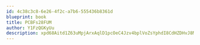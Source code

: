 ```yaml
---
id: 4c38c3c8-6e26-4f2c-a7b6-555436b8361d
blueprint: book
title: PCBFs28FUM
author: Y1FzQGKyUu
description: xpd68Aitd1Z63uMpjArxAqlD1pcOeC4Jzv4bplVoZsYphdI8CdHZDHvJ8MCzXttasH1P1qCtd85IJ0uxmKN7klXZYx9ErpyVaQ74
---
```

